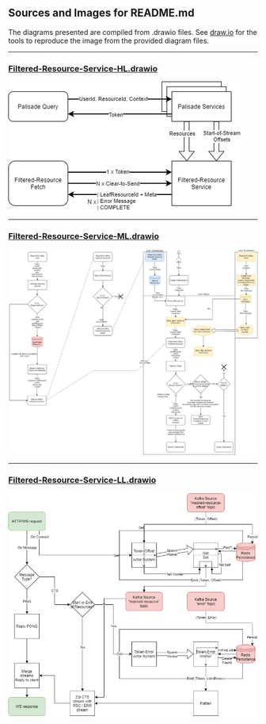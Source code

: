 <!---
Copyright 2018-2021 Crown Copyright

Licensed under the Apache License, Version 2.0 (the "License");
you may not use this file except in compliance with the License.
You may obtain a copy of the License at

  http://www.apache.org/licenses/LICENSE-2.0

Unless required by applicable law or agreed to in writing, software
distributed under the License is distributed on an "AS IS" BASIS,
WITHOUT WARRANTIES OR CONDITIONS OF ANY KIND, either express or implied.
See the License for the specific language governing permissions and
limitations under the License.
--->

## Sources and Images for README.md

The diagrams presented are compiled from .drawio files.
See [draw.io](https://app.diagrams.net/) for the tools to reproduce the image from the provided diagram files.

---

### [Filtered-Resource-Service-HL.drawio](./Filtered-Resource-Service-HL.drawio)
![filtered-resource-service.drawio](./Filtered-Resource-Service-HL.png)

---

### [Filtered-Resource-Service-ML.drawio](./Filtered-Resource-Service-ML.drawio)
![filtered-resource-service.drawio](./Filtered-Resource-Service-ML.png)

---

### [Filtered-Resource-Service-LL.drawio](./Filtered-Resource-Service-LL.drawio)
![filtered-resource-service.drawio](./Filtered-Resource-Service-LL.png)
